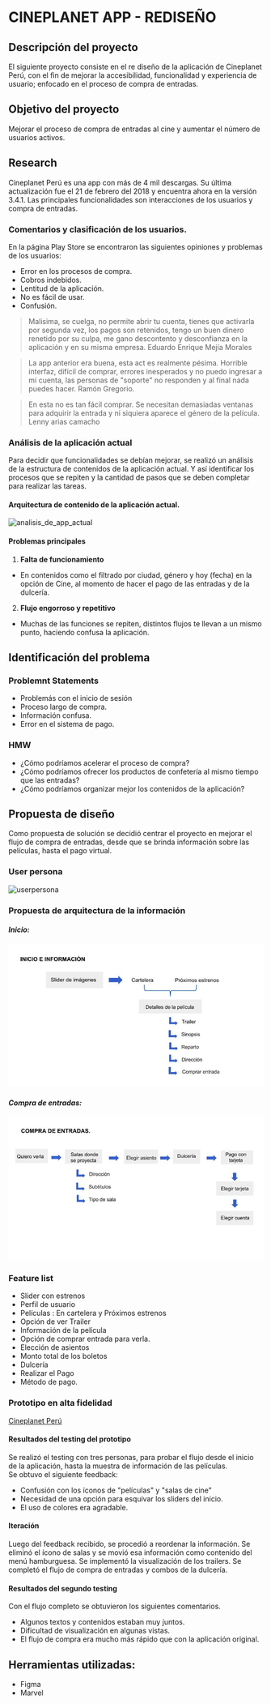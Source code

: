 # CINEPLANET APP - REDISEÑO

## **Descripción del proyecto**

El siguiente proyecto consiste en el re diseño de la aplicación de Cineplanet Perú, con el fin de mejorar la accesibilidad, funcionalidad y experiencia de usuario; enfocado en el proceso de compra de entradas.

## **Objetivo del proyecto**

Mejorar el proceso de compra de entradas al cine y aumentar el número de usuarios activos. 

## **Research**
Cineplanet Perú es una app con más de 4 mil descargas. Su última actualización fue el 21 de febrero del 2018 y encuentra ahora en la versión 3.4.1. Las principales funcionalidades son interacciones de los usuarios y compra de entradas.

### Comentarios y clasificación de los usuarios.

En la página Play Store se encontraron las siguientes opiniones y problemas de los usuarios:

- Error en los procesos de compra.
- Cobros indebidos.
- Lentitud de la aplicación.
- No es fácil de usar.
- Confusión.


> Malisima, se cuelga, no permite abrir tu cuenta, tienes que activarla por segunda vez, los pagos son retenidos, tengo un buen dinero renetido por su culpa, me gano descontento y desconfianza en la aplicación y en su misma empresa.
Eduardo Enrique Mejía Morales

> La app anterior era buena, esta act es realmente pésima. Horrible interfaz, difícil de comprar, errores inesperados y no puedo ingresar a mi cuenta, las personas de "soporte" no responden y al final nada puedes hacer.
Ramón Gregorio.

>  En esta no es tan fácil comprar. Se necesitan demasiadas ventanas para adquirir la entrada y ni siquiera aparece el género de la película. 
Lenny arias camacho  

### Análisis de la aplicación actual

Para decidir que funcionalidades se debían mejorar, se realizó un análisis de la estructura de contenidos de la aplicación actual. Y así identificar los procesos que se repiten y la cantidad de pasos que se deben completar para realizar las tareas. 

#### Arquitectura de contenido de la aplicación actual.
![analisis_de_app_actual](https://user-images.githubusercontent.com/32309909/38006898-969a8b84-320c-11e8-8f16-535c3fece3c5.jpg)

#### **Problemas principales**
1. **Falta de funcionamiento**
  - En contenidos como el filtrado por ciudad, género y hoy (fecha) en la opción de Cine, al momento de hacer el pago de las entradas y de la dulcería.
2. **Flujo engorroso y repetitivo**
  - Muchas de las funciones se repiten, distintos flujos te llevan a un mismo punto, haciendo confusa la aplicación.


## **Identificación del problema**

### Problemnt Statements

- Problemás con el inicio de sesión
- Proceso largo de compra.
- Información confusa.
- Error en el sistema de pago.

### HMW

- ¿Cómo podríamos acelerar el proceso de compra?
- ¿Cómo podríamos ofrecer los productos de confetería al mismo tiempo que las entradas?
- ¿Cómo podríamos organizar mejor los contenidos de la aplicación?

## **Propuesta de diseño**

Como propuesta de solución se decidió centrar el proyecto en mejorar el flujo de compra de entradas, desde que se brinda información sobre las películas, hasta el pago virtual. 


### User persona
![userpersona](https://user-images.githubusercontent.com/32309909/38009627-e2155a72-321a-11e8-82f2-7a24af3bef03.png)

### Propuesta de arquitectura de la información

#### *Inicio:* 

![Información](public/assets/flujo/flujo-1.jpg)

#### *Compra de entradas:*

![Información](public/assets/flujo/flujo-2.jpg)


### Feature list
 - Slider con estrenos
 - Perfil de usuario
 - Películas : En cartelera y Próximos estrenos
 - Opción de ver Trailer
 - Información de la película
 - Opción de comprar entrada para verla.
 - Elección de asientos
 - Monto total de los boletos
 - Dulcería
 - Realizar el Pago
 - Método de pago.


### Prototipo en alta fidelidad

[Cineplanet Perú](https://marvelapp.com/ca48gf4/screen/40306422)

#### Resultados del testing del prototipo

Se realizó el testing con tres personas, para probar el flujo desde el inicio de la aplicación, hasta la muestra de información de las películas.  
Se obtuvo el siguiente feedback:

- Confusión con los íconos de "películas" y "salas de cine"
- Necesidad de una opción para esquivar los sliders del inicio.
- El uso de colores era agradable.

#### Iteración

Luego del feedback recibido, se procedió a reordenar la información. Se eliminó el ícono de salas y se movió esa información como contenido del menú hamburguesa. Se implementó la visualización de los trailers.
Se completó el flujo de compra de entradas y combos de la dulcería.

#### Resultados del segundo testing

Con el flujo completo se obtuvieron los siguientes comentarios.

- Algunos textos y contenidos estaban muy juntos.
- Dificultad de visualización en algunas vistas.
- El flujo de compra era mucho más rápido que con la aplicación original. 


## Herramientas utilizadas:

- Figma
- Marvel
